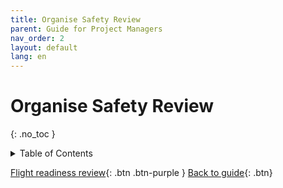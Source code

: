 ```yaml
---
title: Organise Safety Review
parent: Guide for Project Managers
nav_order: 2
layout: default
lang: en
---
```


# Organise Safety Review
{: .no_toc }

<details markdown="block">
<summary>Table of Contents</summary>

- Table of Contents
{:toc}

</details>



[Flight readiness review]({{site.url}}/project-managers/pm-frr/){: .btn .btn-purple }
[Back to guide]({{site.url}}//pm/guide#how-to){: .btn}